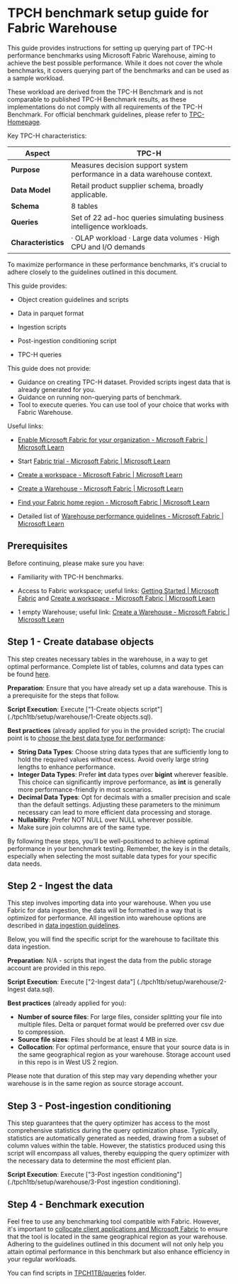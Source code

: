 # TPCH benchmark setup guide for Fabric Warehouse

This guide provides instructions for setting up querying part of TPC-H performance benchmarks using Microsoft Fabric Warehouse, aiming to achieve the best possible performance. While it does not cover the whole benchmarks, it covers querying part of the benchmarks and can be used as a sample workload.

These workload are derived from the TPC-H Benchmark and is not comparable to published TPC-H Benchmark results, as these implementations do not comply with all requirements of the TPC-H Benchmark. For official benchmark guidelines, please refer to [TPC-Homepage](https://www.tpc.org/).

Key TPC-H characteristics:

| **Aspect**          | **TPC-H**                                                    |
| ------------------- | ------------------------------------------------------------ |
| **Purpose**         | Measures  decision support system performance in a data warehouse context. |
| **Data Model**      | Retail  product supplier schema, broadly applicable.         |
| **Schema**          | 8  tables                                                    |
| **Queries**         | Set of  22 ad-hoc queries simulating business intelligence workloads. |
| **Characteristics** | ·      OLAP workload  ·      Large data volumes  ·      High CPU and I/O demands |

To maximize performance in these performance benchmarks, it's crucial to adhere closely to the guidelines outlined in this document.

This guide provides:

- Object creation guidelines and scripts

- Data in parquet format

- Ingestion scripts

- Post-ingestion conditioning script

- TPC-H queries

This guide does not provide:

- Guidance on creating TPC-H dataset. Provided scripts ingest data that is already generated for you.
- Guidance on running non-querying parts of benchmark.
- Tool to execute queries. You can use tool of your choice that works with Fabric Warehouse.

Useful links:

- [Enable Microsoft Fabric for your organization - Microsoft Fabric | Microsoft Learn](https://learn.microsoft.com/en-us/fabric/admin/fabric-switch)
- Start [Fabric trial - Microsoft Fabric | Microsoft Learn](https://learn.microsoft.com/en-us/fabric/get-started/fabric-trial)

- [Create a workspace - Microsoft Fabric | Microsoft Learn](https://learn.microsoft.com/en-us/fabric/get-started/create-workspaces)

- [Create a Warehouse - Microsoft Fabric | Microsoft Learn](https://learn.microsoft.com/en-us/fabric/data-warehouse/create-warehouse)

- [Find your Fabric home region - Microsoft Fabric | Microsoft Learn](https://learn.microsoft.com/en-us/fabric/admin/find-fabric-home-region)

- Detailed list of [Warehouse performance guidelines - Microsoft Fabric | Microsoft Learn](https://learn.microsoft.com/en-us/fabric/data-warehouse/guidelines-warehouse-performance)

## Prerequisites

Before continuing, please make sure you have:

- Familiarity with TPC-H benchmarks.

- Access to Fabric workspace; useful links: [Getting Started | Microsoft Fabric](https://www.microsoft.com/en-us/microsoft-fabric/getting-started) and [Create a workspace - Microsoft Fabric | Microsoft Learn](https://learn.microsoft.com/en-us/fabric/get-started/create-workspaces)

- 1 empty Warehouse; useful link: [Create a Warehouse - Microsoft Fabric | Microsoft Learn](https://learn.microsoft.com/en-us/fabric/data-warehouse/create-warehouse)

## Step 1 - Create database objects

This step creates necessary tables in the warehouse, in a way to get optimal performance. Complete list of tables, columns and data types can be found [here](./data-types.md).

**Preparation**: Ensure that you have already set up a data warehouse. This is a prerequisite for the steps that follow.

**Script Execution**: Execute ["1-Create objects script"](./tpch1tb/setup/warehouse/1-Create objects.sql).

**Best practices** (already applied for you in the provided script)**:** The crucial point is to [choose the best data type for performance](https://learn.microsoft.com/en-us/fabric/data-warehouse/guidelines-warehouse-performance#choose-the-best-data-type-for-performance):

- **String Data Types**: Choose string data types that are sufficiently long to hold the required values without excess. Avoid overly large string lengths to enhance performance. 
- **Integer Data Types**: Prefer **int** data types over **bigint** wherever feasible. This choice can significantly improve performance, as **int** is generally more performance-friendly in most scenarios.
- **Decimal Data Types**: Opt for decimals with a smaller precision and scale than the default settings. Adjusting these parameters to the minimum necessary can lead to more efficient data processing and storage.
- **Nullability**: Prefer NOT NULL over NULL wherever possible.
- Make sure join columns are of the same type.

By following these steps, you'll be well-positioned to achieve optimal performance in your benchmark testing. Remember, the key is in the details, especially when selecting the most suitable data types for your specific data needs.

## Step 2 - Ingest the data

This step involves importing data into your warehouse. When you use Fabric for data ingestion, the data will be formatted in a way that is optimized for performance. All ingestion into warehouse options are described in [data ingestion guidelines](https://learn.microsoft.com/en-us/fabric/data-warehouse/guidelines-warehouse-performance#data-ingestion-guidelines).

Below, you will find the specific script for the warehouse to facilitate this data ingestion.

**Preparation**: N/A - scripts that ingest the data from the public storage account are provided in this repo.

**Script Execution**: Execute ["2-Ingest data"] (./tpch1tb/setup/warehouse/2-Ingest data.sql).

**Best practices** (already applied for you):

- **Number of source files**: For large files, consider splitting your file into multiple files. Delta or parquet format would be preferred over csv due to compression.
- **Source file sizes**: Files should be at least 4 MB in size.
- **Collocation**: For optimal performance, ensure that your source data is in the same geographical region as your warehouse. Storage account used in this repo is in West US 2 region.

Please note that duration of this step may vary depending whether your warehouse is in the same region as source storage account. 

## Step 3 - Post-ingestion conditioning

This step guarantees that the query optimizer has access to the most comprehensive statistics during the query optimization phase. Typically, statistics are automatically generated as needed, drawing from a subset of column values within the table. However, the statistics produced using this script will encompass all values, thereby equipping the query optimizer with the necessary data to determine the most efficient plan.

**Script Execution**: Execute ["3-Post ingestion conditioning"](./tpch1tb/setup/warehouse/3-Post ingestion conditioning).

## Step 4 - Benchmark execution

Feel free to use any benchmarking tool compatible with Fabric. However, it's important to [collocate client applications and Microsoft Fabric](https://learn.microsoft.com/en-us/fabric/data-warehouse/guidelines-warehouse-performance#collocate-client-applications-and-microsoft-fabric) to ensure that the tool is located in the same geographical region as your warehouse. Adhering to the guidelines outlined in this document will not only help you attain optimal performance in this benchmark but also enhance efficiency in your regular workloads.

You can find scripts in [TPCH1TB/queries](./tpch1tb/queries) folder.
